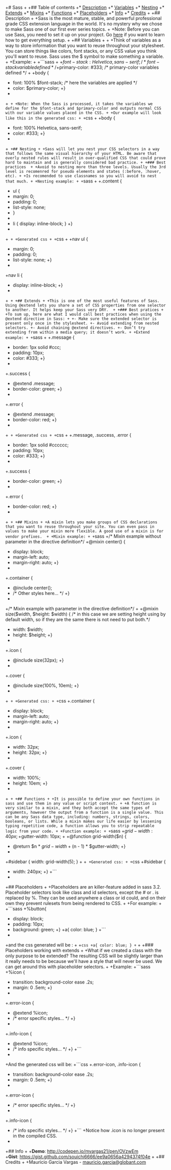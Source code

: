 +# Sass 
+
+## Table of contents
+* [Description](#description)
+* [Variables](#variables)
+* [Nesting](#nesting)
+* [Extends](#extends)
+* [Mixins](#mixins)
+* [Functions](#functions)
+* [Placeholders](#placeholders)
+* [Info](#info)
+* [Credits](#credits)
+
+## Description
+
+Sass is the most mature, stable, and powerful professional grade CSS extension language in the world. It's no mystery why we chose to make Sass one of our first ever series topics.
+
+Note: Before you can use Sass, you need to set it up on your project. Go [here](http://sass-lang.com/install) if you want to learn how to get everything setup.
+
+## Variables
+
+
+Think of variables as a way to store information that you want to reuse throughout your stylesheet. You can store things like colors, font stacks, or any CSS value you think you'll want to reuse. Sass uses the $ symbol to make something a variable.
+
+Example:
+
+```sass
+
+$font-stack:    Helvetica, sans-serif; /* font-stack variable defined*/
+$primary-color: #333; /* primary-color variables defined */
+
+body {
+  font: 100% $font-stack; /* here the variables are applied */
+  color: $primary-color;
+}
+
+```
+
+Note: When the Sass is processed, it takes the variables we define for the $font-stack and $primary-color and outputs normal CSS with our variable values placed in the CSS.
+
+Our example will look like this in the generated css:
+
+```css
+
+body {
+  font: 100% Helvetica, sans-serif;
+  color: #333;
+}
+
+```
+## Nesting
+
+Sass will let you nest your CSS selectors in a way that follows the same visual hierarchy of your HTML. Be aware that overly nested rules will result in over-qualified CSS that could prove hard to maintain and is generally considered bad practice.
+
+### Best practices 
+
+Avoid to nesting more than three levels. Usually the 3rd level is recomenred for pseudo elements and states (:before, :hover, etc).
+
+Is recomended to use classnames so you will avoid to nest that much.
+
+Nesting example:
+
+```sass
+
+.content {
+  ul {
+    margin: 0;
+    padding: 0;
+    list-style: none;
+  }
+
+  li { display: inline-block; }
+}
+
+```
+
+Generated css
+
+```css
+
+nav ul {
+  margin: 0;
+  padding: 0;
+  list-style: none;
+}
+
+nav li {
+  display: inline-block;
+}
+
+```
+
+## Extends
+
+This is one of the most useful features of Sass. Using @extend lets you share a set of CSS properties from one selector to another. It helps keep your Sass very DRY. 
+
+### Best pratices
+
+To sum up, here are what I would call best practices when using the @extend directive in Sass:
+
+- Make sure the extended selector is present only once in the stylesheet.
+- Avoid extending from nested selectors.
+- Avoid chaining @extend directives.
+- Don’t try extending from within a media query; it doesn’t work.
+
+Extend example:
+
+```sass
+
+.message {
+  border: 1px solid #ccc;
+  padding: 10px;
+  color: #333;
+}
+
+.success {
+  @extend .message;
+  border-color: green;
+}
+
+.error {
+  @extend .message;
+  border-color: red;
+}
+
+```
+
+Generated css
+
+```css
+
+.message, .success, .error {
+  border: 1px solid #cccccc;
+  padding: 10px;
+  color: #333;
+}
+
+.success {
+  border-color: green;
+}
+
+.error {
+  border-color: red;
+}
+
+```
+
+## Mixins
+
+A mixin lets you make groups of CSS declarations that you want to reuse throughout your site. You can even pass in values to make your mixin more flexible. A good use of a mixin is for vendor prefixes. 
+
+Mixin example:
+
+```sass
+/* Mixin example without parameter in the directive definition*/
+@mixin center() {
+  display: block;
+  margin-left: auto;
+  margin-right: auto;
+}
+ 
+.container {
+  @include center();
+  /* Other styles here... */
+}
+
+/* Mixin example with parameter in the directive definition*/
+
+@mixin size($width, $height: $width) { /* in this case we are setting height using by default width, so if they are the same there is not need to put both.*/
+  width: $width;
+  height: $height;
+}
+
+.icon {
+  @include size(32px);
+}
+ 
+.cover {
+  @include size(100%, 10em);
+}
+ 
+```
+
+Generated css:
+
+```css
+.container {
+  display: block;
+  margin-left: auto;
+  margin-right: auto;
+}
+
+.icon {
+  width: 32px;
+  height: 32px;
+}
+ 
+.cover {
+  width: 100%;
+  height: 10em;
+}
+
+```
+
+## Functions
+
+It is possible to define your own functions in sass and use them in any value or script context.
+
+A function is very similar to a mixin, and they both accept the same types of arguments, however the output from a function is a single value. This can be any Sass data type, including: numbers, strings, colors, booleans, or lists. While a mixin makes our life easier by lessening typing repetitive code, a function allows you to strip repeatable logic from your code.
+
+Function example:
+
+```sass
+$grid-width: 40px;
+$gutter-width: 10px;
+
+@function grid-width($n) {
+  @return $n * $grid-width + ($n - 1) * $gutter-width;
+}
+
+#sidebar { width: grid-width(5); }
+
+```
+Generated css:
+
+```css
+#sidebar {
+  width: 240px; 
+}
+```
+
+## Placeholders
+
+Placeholders are an killer-feature added in sass 3.2. Placeholder selectors look like class and id selectors, except the # or . is replaced by %. They can be used anywhere a class or id could, and on their own they prevent rulesets from being rendered to CSS.
+
+For example:
+
+```sass
+%button{
+  display: block;
+  padding: 10px;
+  background: green;
+}
+a{ color: blue; }
+```
+
+and the css generated will be :
+
+```css
+a{ color: blue; }
+```
+
+### Placeholders working with extends
+
+What if we created a class with the only purpose to be extended? The resulting CSS will be slightly larger than it really needs to be because we'll have a style that will never be used. We can get around this with placeholder selectors.
+
+Example:
+```sass
+%icon {
+  transition: background-color ease .2s;
+  margin: 0 .5em;
+}
+
+.error-icon {
+  @extend %icon;
+  /* error specific styles... */
+}
+
+.info-icon {
+  @extend %icon;
+  /* info specific styles... */
+}
+```
+
+And the generated css will be:
+```css
+.error-icon, .info-icon {
+  transition: background-color ease .2s;
+  margin: 0 .5em;
+}
+
+.error-icon {
+  /* error specific styles... */
+}
+
+.info-icon {
+  /* info specific styles... */
+}
+```
+Notice how .icon is no longer present in the compiled CSS.
+
+## Info
+
+__Demo__: http://codepen.io/mvargas21/pen/OVzwEm  
+__Gist__: https://gist.github.com/souichi6666/ee9a0656a4294374f04e
+
+## Credits
+
+Mauricio Garcia Vargas - mauricio.garcia@globant.com